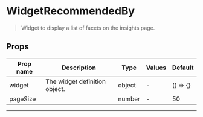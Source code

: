 # WidgetRecommendedBy

> Widget to display a list of facets on the insights page.

## Props

| Prop name | Description                   | Type   | Values | Default     |
| --------- | ----------------------------- | ------ | ------ | ----------- |
| widget    | The widget definition object. | object | -      | () =&gt; {} |
| pageSize  |                               | number | -      | 50          |

---
